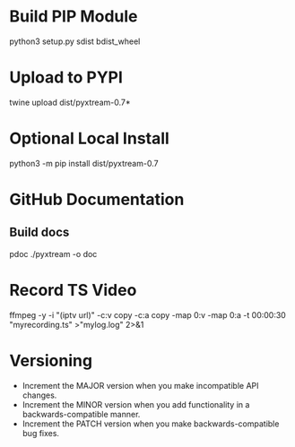 # Build PIP Module
python3 setup.py sdist bdist_wheel

# Upload to PYPI
twine upload dist/pyxtream-0.7*

# Optional Local Install
python3 -m pip install dist/pyxtream-0.7

# GitHub Documentation

## Build docs
pdoc ./pyxtream -o doc

# Record TS Video
ffmpeg -y -i "(iptv url)" -c:v copy -c:a copy  -map 0:v -map 0:a -t 00:00:30 "myrecording.ts" >"mylog.log" 2>&1

# Versioning

- Increment the MAJOR version when you make incompatible API changes.
- Increment the MINOR version when you add functionality in a backwards-compatible manner.
- Increment the PATCH version when you make backwards-compatible bug fixes.
